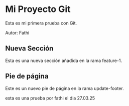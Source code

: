 # Mi Proyecto Git
Esta es mi primera prueba con Git.

Autor: Fathi

## Nueva Sección
Esta es una nueva sección añadida en la rama feature-1.

## Pie de página
Este es un nuevo pie de página en la rama update-footer.

esta es una prueba por fathi el dia 27.03.25